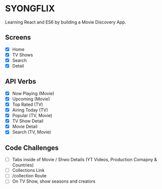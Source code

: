 # SYONGFLIX

Learning React and ES6 by building a Movie Discovery App.

## Screens

- [x] Home
- [x] TV Shows
- [x] Search
- [x] Detail

## API Verbs

- [x] Now Playing (Movie)
- [x] Upcoming (Movie)
- [x] Top Rated (TV)
- [x] Airing Today (TV)
- [x] Popular (TV, Movie)
- [x] TV Show Detail
- [x] Movie Detail
- [x] Search (TV, Movie)

## Code Challenges

- [ ] Tabs inside of Movie / Shwo Details (YT Videos, Production Comapny & Countries)
- [ ] Collections Link
- [ ] /collection Route
- [ ] On TV Show, show seasons and creators
